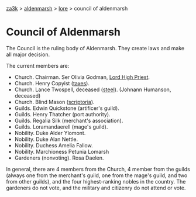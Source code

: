 [za3k](/) > [aldenmarsh](/aldenmarsh/) > [lore](lore) > council of aldenmarsh

Council of Aldenmarsh
===

The Council is the ruling body of Aldenmarsh. They create laws and make all major decision.

The current members are:

- Church. Chairman. Ser Olivia Godman, [Lord High Priest](church_branches).
- Church. Henry Copyist ([taxes](church_branches)).
- Church. Lance Twospell, deceased ([steel](church_branches)). (Johnann Humanson, deceased)
- Church. Blind Mason ([scriptoria](church_branches)).
- Guilds. Edwin Quickstone (artificer's guild).
- Guilds. Henry Thatcher (port authority).
- Guilds. Regalia Silk (merchant's association).
- Guilds. Loramandaerell (mage's guild).
- Nobility. Duke Alder Ylomont.
- Nobility. Duke Alan Nettle.
- Nobility. Duchess Amelia Fallow.
- Nobility. Marchioness Petunia Lomarsh
- Gardeners (nonvoting). Rosa Daelen.

In general, there are 4 members from the Church, 4 member from the guilds (always one from the merchant's guild, one from the mage's guild, and two from other guilds), and the four highest-ranking nobles in the country. The gardeners do not vote, and the military and citizenry do not attend or vote.
